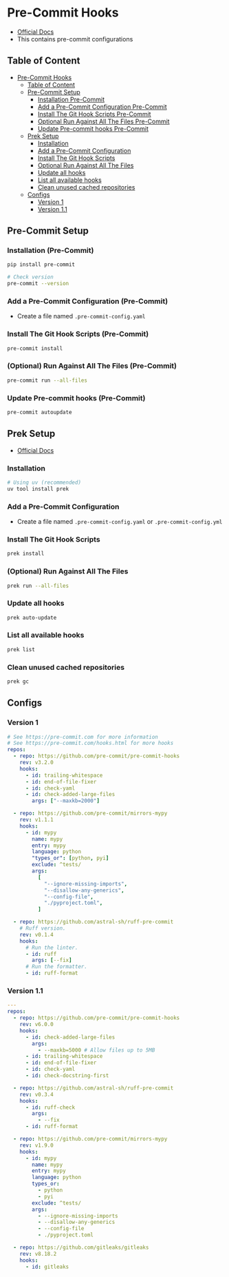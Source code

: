 # Pre-Commit Hooks

- [Official Docs](https://pre-commit.com/)
- This contains pre-commit configurations

## Table of Content
<!-- TOC -->

- [Pre-Commit Hooks](#pre-commit-hooks)
  - [Table of Content](#table-of-content)
  - [Pre-Commit Setup](#pre-commit-setup)
    - [Installation Pre-Commit](#installation-pre-commit)
    - [Add a Pre-Commit Configuration Pre-Commit](#add-a-pre-commit-configuration-pre-commit)
    - [Install The Git Hook Scripts Pre-Commit](#install-the-git-hook-scripts-pre-commit)
    - [Optional Run Against All The Files Pre-Commit](#optional-run-against-all-the-files-pre-commit)
    - [Update Pre-commit hooks Pre-Commit](#update-pre-commit-hooks-pre-commit)
  - [Prek Setup](#prek-setup)
    - [Installation](#installation)
    - [Add a Pre-Commit Configuration](#add-a-pre-commit-configuration)
    - [Install The Git Hook Scripts](#install-the-git-hook-scripts)
    - [Optional Run Against All The Files](#optional-run-against-all-the-files)
    - [Update all hooks](#update-all-hooks)
    - [List all available hooks](#list-all-available-hooks)
    - [Clean unused cached repositories](#clean-unused-cached-repositories)
  - [Configs](#configs)
    - [Version 1](#version-1)
    - [Version 1.1](#version-11)

<!-- /TOC -->

## Pre-Commit Setup

### Installation (Pre-Commit)

```sh
pip install pre-commit

# Check version
pre-commit --version
```

### Add a Pre-Commit Configuration (Pre-Commit)

- Create a file named `.pre-commit-config.yaml`

### Install The Git Hook Scripts (Pre-Commit)

```sh
pre-commit install
```

### (Optional) Run Against All The Files (Pre-Commit)

```sh
pre-commit run --all-files
```

### Update Pre-commit hooks (Pre-Commit)

```sh
pre-commit autoupdate
```

## Prek Setup

- [Official Docs](https://prek.j178.dev/)

### Installation

```sh
# Using uv (recommended)
uv tool install prek
```

### Add a Pre-Commit Configuration

- Create a file named `.pre-commit-config.yaml` or `.pre-commit-config.yml`

### Install The Git Hook Scripts

```sh
prek install
```

### (Optional) Run Against All The Files

```sh
prek run --all-files
```

### Update all hooks

```sh
prek auto-update
```

### List all available hooks

```sh
prek list
```

### Clean unused cached repositories

```sh
prek gc
```

## Configs

### Version 1

```yaml
# See https://pre-commit.com for more information
# See https://pre-commit.com/hooks.html for more hooks
repos:
  - repo: https://github.com/pre-commit/pre-commit-hooks
    rev: v3.2.0
    hooks:
      - id: trailing-whitespace
      - id: end-of-file-fixer
      - id: check-yaml
      - id: check-added-large-files
        args: ["--maxkb=2000"]

  - repo: https://github.com/pre-commit/mirrors-mypy
    rev: v1.1.1
    hooks:
      - id: mypy
        name: mypy
        entry: mypy
        language: python
        "types_or": [python, pyi]
        exclude: ^tests/
        args:
          [
            "--ignore-missing-imports",
            "--disallow-any-generics",
            "--config-file",
            "./pyproject.toml",
          ]

  - repo: https://github.com/astral-sh/ruff-pre-commit
    # Ruff version.
    rev: v0.1.4
    hooks:
      # Run the linter.
      - id: ruff
        args: [--fix]
      # Run the formatter.
      - id: ruff-format

```

### Version 1.1

```yaml
---
repos:
  - repo: https://github.com/pre-commit/pre-commit-hooks
    rev: v6.0.0
    hooks:
      - id: check-added-large-files
        args:
          - --maxkb=5000 # Allow files up to 5MB
      - id: trailing-whitespace
      - id: end-of-file-fixer
      - id: check-yaml
      - id: check-docstring-first

  - repo: https://github.com/astral-sh/ruff-pre-commit
    rev: v0.3.4
    hooks:
      - id: ruff-check
        args:
          - --fix
      - id: ruff-format

  - repo: https://github.com/pre-commit/mirrors-mypy
    rev: v1.9.0
    hooks:
      - id: mypy
        name: mypy
        entry: mypy
        language: python
        types_or:
          - python
          - pyi
        exclude: ^tests/
        args:
          - --ignore-missing-imports
          - --disallow-any-generics
          - --config-file
          - ./pyproject.toml

  - repo: https://github.com/gitleaks/gitleaks
    rev: v8.18.2
    hooks:
      - id: gitleaks

```
